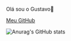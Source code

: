 Olá sou o Gustavo👋

<a href="https://github.com/seu-usuario" target="_blank">Meu GitHub</a>



![Anurag's GitHub stats](https://github-readme-stats.vercel.app/api?username=a1zn1&theme=great-gatsby&show_icons=true)
